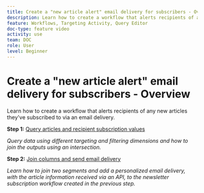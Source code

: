 ```yaml
---
title: Create a "new article alert" email delivery for subscribers - Overview
description: Learn how to create a workflow that alerts recipients of any new articles they've subscribed to via an email delivery.
feature: Workflows, Targeting Activity, Query Editor
doc-type: feature video
activity: use
team: DOC
role: User
level: Beginner
---
```

# Create a "new article alert" email delivery for subscribers - Overview

Learn how to create a workflow that alerts recipients of any new articles they've subscribed to via an email delivery.

**Step 1:** [Query articles and recipient subscription values](/help/tutorial-using-soap-apis/query-articles-and-recipient-subscription-values.md)

*Query data using different targeting and filtering dimensions and how to join the outputs using an intersection.*

**Step 2:** [Join columns and send email delivery](/help/tutorial-using-soap-apis/join-columns-and-send-automated-email-delivery.md)

*Learn how to join two segments and add a personalized email delivery,  with the article information received via an API, to the newsletter subscription workflow created in the previous step.*
